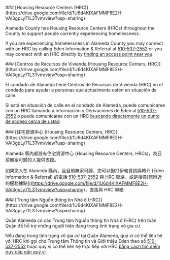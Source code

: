 <RenderIf language="en,tl">
### [Housing Resource Centers (HRC)](https://drive.google.com/file/d/1U6d4KIXAFMMF8E2H-VAi3gpLy71L3Tvm/view?usp=sharing)

Alameda County has Housing Resource Centers (HRCs) throughout the County to support people currently experiencing homelessness.

If you are experiencing homelessness in Alameda County you may connect with an HRC by calling Eden Information & Referral at [510-537-2552](tel:+1-510-537-2552) or you may connect with an HRC directly by [finding an access point near you](https://drive.google.com/file/d/1U6d4KIXAFMMF8E2H-VAi3gpLy71L3Tvm/view?usp=sharing).

</RenderIf>
<RenderIf language="es">
### [Centros de Recursos de Vivienda (Housing Resource Centers, HRC)](https://drive.google.com/file/d/1U6d4KIXAFMMF8E2H-VAi3gpLy71L3Tvm/view?usp=sharing)

El condado de Alameda tiene Centros de Recursos de Vivienda (HRC) en el condado para ayudar a personas que actualmente estén en situación de calle.

Si está en situación de calle en el condado de Alameda, puede comunicarse con un HRC llamando a Información y Derivaciones de Eden al [510-537-2552](tel:+1-510-537-2552) o puede comunicarse con un HRC [buscando directamente un punto de acceso cerca de usted](https://drive.google.com/file/d/1U6d4KIXAFMMF8E2H-VAi3gpLy71L3Tvm/view?usp=sharing).

</RenderIf>
<RenderIf language="zh">
### [住宅資源中心 (Housing Resource Centers, HRC)](https://drive.google.com/file/d/1U6d4KIXAFMMF8E2H-VAi3gpLy71L3Tvm/view?usp=sharing)

Alameda 縣內都設有住宅資源中心 (Housing Resource Centers, HRCs)，為目前無家可歸的人提供支援。

如果您人在 Alameda 縣內，且目前無家可歸，您可以撥打伊甸資訊與轉介 (Eden Information & Referral) 的電話 [510-537-2552](tel:+1-510-537-2552) 與 HRC 聯絡，或是搜尋[您附近的服務據點]((https://drive.google.com/file/d/1U6d4KIXAFMMF8E2H-VAi3gpLy71L3Tvm/view?usp=sharing)，直接與 HRC 聯絡

</RenderIf>
<RenderIf language="vi">
### [Trung tâm Nguồn thông tin Nhà ở (HRC)](https://drive.google.com/file/d/1U6d4KIXAFMMF8E2H-VAi3gpLy71L3Tvm/view?usp=sharing)

Quận Alameda có các Trung tâm Nguồn thông tin Nhà ở (HRC) trên toàn Quận để hỗ trợ những người hiện đang trong tình trạng vô gia cư.

Nếu đang trong tình trạng vô gia cư tại Quận Alameda, quý vị có thể liên hệ với HRC khi gọi cho Trung tâm Thông tin và Giới thiệu Eden theo số [510-537-2552](tel:+1-510-537-2552) hoặc quý vị có thể liên hệ trực tiếp với HRC [bằng cách tìm điểm truy cập gần quý vị](https://drive.google.com/file/d/1U6d4KIXAFMMF8E2H-VAi3gpLy71L3Tvm/view?usp=sharing).

</RenderIf>
